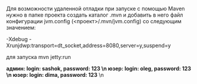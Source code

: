 Для возможности удаленной отладки при запуске с помощью Maven 
нужно в папке проекта создать каталог .mvn и добавить в него файл
конфигурации jvm.config (<проект>/.mvn/jvm.config) со следующим значением:

-Xdebug -Xrunjdwp:transport=dt_socket,address=8080,server=y,suspend=y

для запуска mvn jetty:run

**админ: login: sashok, password: 123 \n
юзер:  login: oleg, password: 123 \n
юзер:  login: dima, password: 123** \n
